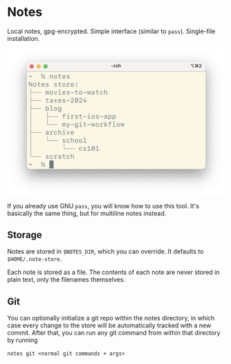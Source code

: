 # Notes

Local notes, gpg-encrypted. Simple interface (similar to `pass`). Single-file installation.

![screenshot](screenshot.png)

If you already use GNU `pass`, you will know how to use this tool.
It's basically the same thing, but for multiline notes instead.

## Storage

Notes are stored in `$NOTES_DIR`, which you can override.
It defaults to `$HOME/.note-store`.

Each note is stored as a file.
The contents of each note are never stored in plain text, only the filenames themselves.

## Git

You can optionally initialize a git repo within the notes directory, in which case every change to the store will be automatically tracked with a new commit.
After that, you can run any git command from within that directory by running

```
notes git <normal git commands + args>
```

